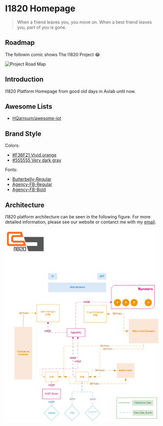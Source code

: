 # I1820 Homepage

> When a friend leaves you, you move on. When a best friend leaves you, part of you is gone.

## Roadmap

The followin comic shows The I1820 Project :joy:

![Project Road Map](https://www.monkeyuser.com/assets/images/2017/45-code-progression.png)

## Introduction

I1820 Platform Homepage from good old days in Aolab until now.

## Awesome Lists

- [HQarroum/awesome-iot](https://github.com/HQarroum/awesome-iot)

## Brand Style

Colors:
- [#F36F21 Vivid orange](https://www.colorhexa.com/f36f21)
- [#555555 Very dark gray](https://www.colorhexa.com/555555)

Fonts:
- [Butterbelly-Regular](branding/fonts/Butterbelly-Regular.ttf)
- [Agency-FB-Regular](branding/fonts/AGENCYR.TTF)
- [Agency-FB-Bold](branding/fonts/AGENCYB.TTF)

## Architecture

I1820 platform architecture can be seen in the following figure. For more detailed information, please see our website
or contanct me with my [email](mailto:parham.alvani@gmail.com).

![I1820 Architecture](documentation/I1820.png)

